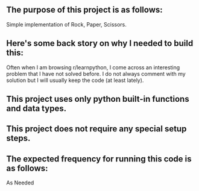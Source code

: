 ## The purpose of this project is as follows:
Simple implementation of Rock, Paper, Scissors.
## Here's some back story on why I needed to build this:
Often when I am browsing r/learnpython, I come across an interesting problem that I have not solved before. I do not always comment with my solution but I will usually keep the code (at least lately).
## This project uses only python built-in functions and data types.


## This project does not require any special setup steps.

## The expected frequency for running this code is as follows:
As Needed